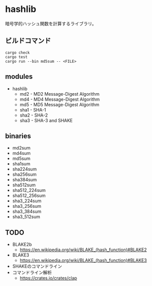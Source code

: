 hashlib
============================================================

暗号学的ハッシュ関数を計算するライブラリ。


ビルドコマンド
------------------------------------------------------------

    cargo check
    cargo test
    cargo run --bin md5sum -- <FILE>


modules
------------------------------------------------------------

* hashlib
  * md2 - MD2 Message-Digest Algorithm
  * md4 - MD4 Message-Digest Algorithm
  * md5 - MD5 Message-Digest Algorithm
  * sha1 - SHA-1
  * sha2 - SHA-2
  * sha3 - SHA-3 and SHAKE


binaries
------------------------------------------------------------

* md2sum
* md4sum
* md5sum
* sha1sum
* sha224sum
* sha256sum
* sha384sum
* sha512sum
* sha512_224sum
* sha512_256sum
* sha3_224sum
* sha3_256sum
* sha3_384sum
* sha3_512sum


TODO
------------------------------------------------------------

* BLAKE2b
  - https://en.wikipedia.org/wiki/BLAKE_(hash_function)#BLAKE2
* BLAKE3
  - https://en.wikipedia.org/wiki/BLAKE_(hash_function)#BLAKE3
* SHAKEのコマンドライン
* コマンドライン解析
  - https://crates.io/crates/clap
